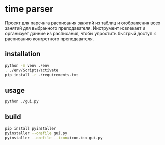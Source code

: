 # time parser 

Проект для парсинга расписания занятий из таблиц и отображения всех занятий для выбранного преподавателя. Инструмент извлекает и организует данные из расписания, чтобы упростить быстрый доступ к расписанию конкретного преподавателя.

## installation 

```bash
python -m venv ./env  
. ./env/Scripts/activate
pip install -r ./requirements.txt
```

## usage 

```bash
python ./gui.py  
```

## build 

```bash
pip install pyinstaller
pyinstaller --onefile gui.py
pyinstaller --onefile --icon=icon.ico gui.py

```